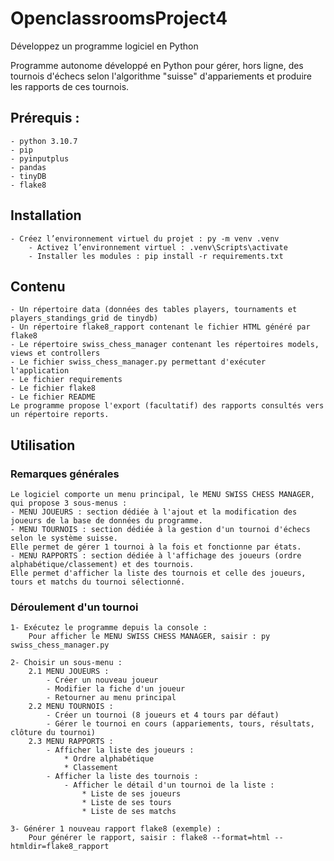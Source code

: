 # OpenclassroomsProject4
Développez un programme logiciel en Python

Programme autonome développé en Python pour gérer, hors ligne, des tournois d'échecs selon l'algorithme "suisse" d'appariements et produire les rapports de ces tournois.

## Prérequis :
    - python 3.10.7
    - pip
    - pyinputplus
    - pandas 
    - tinyDB
    - flake8

## Installation
    - Créez l’environnement virtuel du projet : py -m venv .venv
        - Activez l’environnement virtuel : .venv\Scripts\activate
        - Installer les modules : pip install -r requirements.txt

## Contenu
    - Un répertoire data (données des tables players, tournaments et players_standings_grid de tinydb)
    - Un répertoire flake8_rapport contenant le fichier HTML généré par flake8
    - Le répertoire swiss_chess_manager contenant les répertoires models, views et controllers
    - Le fichier swiss_chess_manager.py permettant d'exécuter l'application
    - Le fichier requirements
    - Le fichier flake8
    - Le fichier README
    Le programme propose l'export (facultatif) des rapports consultés vers un répertoire reports.

## Utilisation
### Remarques générales
    Le logiciel comporte un menu principal, le MENU SWISS CHESS MANAGER, qui propose 3 sous-menus :
    - MENU JOUEURS : section dédiée à l'ajout et la modification des joueurs de la base de données du programme.
    - MENU TOURNOIS : section dédiée à la gestion d'un tournoi d'échecs selon le système suisse.
    Elle permet de gérer 1 tournoi à la fois et fonctionne par états.
    - MENU RAPPORTS : section dédiée à l'affichage des joueurs (ordre alphabétique/classement) et des tournois.
    Elle permet d'afficher la liste des tournois et celle des joueurs, tours et matchs du tournoi sélectionné.

### Déroulement d'un tournoi

    1- Exécutez le programme depuis la console :
        Pour afficher le MENU SWISS CHESS MANAGER, saisir : py swiss_chess_manager.py

    2- Choisir un sous-menu :
        2.1 MENU JOUEURS :
            - Créer un nouveau joueur
            - Modifier la fiche d'un joueur
            - Retourner au menu principal
        2.2 MENU TOURNOIS :
            - Créer un tournoi (8 joueurs et 4 tours par défaut)
            - Gérer le tournoi en cours (appariements, tours, résultats, clôture du tournoi)
        2.3 MENU RAPPORTS :
            - Afficher la liste des joueurs :
                * Ordre alphabétique
                * Classement
            - Afficher la liste des tournois :
                - Afficher le détail d'un tournoi de la liste :
                    * Liste de ses joueurs
                    * Liste de ses tours
                    * Liste de ses matchs

    3- Générer 1 nouveau rapport flake8 (exemple) :
        Pour générer le rapport, saisir : flake8 --format=html --htmldir=flake8_rapport
